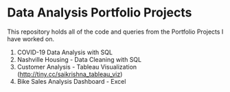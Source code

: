 # Data Analysis Portfolio Projects
This repository holds all of the code and queries from the Portfolio Projects I have worked on.
1. COVID-19 Data Analysis with SQL
2. Nashville Housing - Data Cleaning with SQL
3. Customer Analysis - Tableau Visualization (http://tiny.cc/saikrishna_tableau_viz)
4. Bike Sales Analysis Dashboard - Excel


